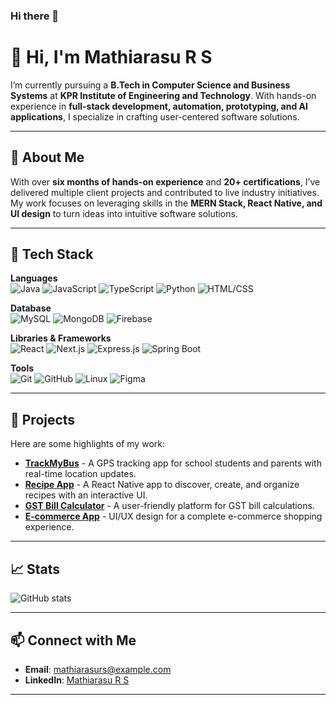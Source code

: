 ### Hi there 👋

# 👋 Hi, I'm Mathiarasu R S

I’m currently pursuing a **B.Tech in Computer Science and Business Systems** at **KPR Institute of Engineering and Technology**. With hands-on experience in **full-stack development, automation, prototyping, and AI applications**, I specialize in crafting user-centered software solutions.

---

## 🚀 About Me

With over **six months of hands-on experience** and **20+ certifications**, I’ve delivered multiple client projects and contributed to live industry initiatives. My work focuses on leveraging skills in the **MERN Stack, React Native, and UI design** to turn ideas into intuitive software solutions.

---

## 🔧 Tech Stack

**Languages**  
![Java](https://img.shields.io/badge/Java-%23ED8B00.svg?style=flat&logo=java&logoColor=white)
![JavaScript](https://img.shields.io/badge/JavaScript-%23F7DF1E.svg?style=flat&logo=javascript&logoColor=black)
![TypeScript](https://img.shields.io/badge/TypeScript-%23007ACC.svg?style=flat&logo=typescript&logoColor=white)
![Python](https://img.shields.io/badge/Python-%2314354C.svg?style=flat&logo=python&logoColor=white)
![HTML/CSS](https://img.shields.io/badge/HTML%2FCSS-%23E34F26.svg?style=flat&logo=html5&logoColor=white)

**Database**  
![MySQL](https://img.shields.io/badge/MySQL-%2300f.svg?style=flat&logo=mysql&logoColor=white)
![MongoDB](https://img.shields.io/badge/MongoDB-%234ea94b.svg?style=flat&logo=mongodb&logoColor=white)
![Firebase](https://img.shields.io/badge/Firebase-%23FFCA28.svg?style=flat&logo=firebase&logoColor=black)

**Libraries & Frameworks**  
![React](https://img.shields.io/badge/React-%2320232a.svg?style=flat&logo=react&logoColor=%2361DAFB)
![Next.js](https://img.shields.io/badge/Next.js-%23000000.svg?style=flat&logo=nextdotjs&logoColor=white)
![Express.js](https://img.shields.io/badge/Express.js-%23404d59.svg?style=flat&logo=express&logoColor=white)
![Spring Boot](https://img.shields.io/badge/Spring_Boot-%236DB33F.svg?style=flat&logo=spring-boot&logoColor=white)

**Tools**  
![Git](https://img.shields.io/badge/Git-%23F05032.svg?style=flat&logo=git&logoColor=white)
![GitHub](https://img.shields.io/badge/GitHub-%23181717.svg?style=flat&logo=github&logoColor=white)
![Linux](https://img.shields.io/badge/Linux-%23FCC624.svg?style=flat&logo=linux&logoColor=black)
![Figma](https://img.shields.io/badge/Figma-%23F24E1E.svg?style=flat&logo=figma&logoColor=white)

---

## 🌟 Projects

Here are some highlights of my work:

- **[TrackMyBus](link_to_repo)** - A GPS tracking app for school students and parents with real-time location updates.
- **[Recipe App](link_to_repo)** - A React Native app to discover, create, and organize recipes with an interactive UI.
- **[GST Bill Calculator](link_to_repo)** - A user-friendly platform for GST bill calculations.
- **[E-commerce App](link_to_repo)** - UI/UX design for a complete e-commerce shopping experience.

---

## 📈 Stats

![GitHub stats](https://github-readme-stats.vercel.app/api?username=mathiarasurs&show_icons=true&theme=radical)

---

## 📫 Connect with Me

- **Email**: mathiarasurs@example.com
- **LinkedIn**: [Mathiarasu R S](https://www.linkedin.com/in/mathiarasurs)

---

